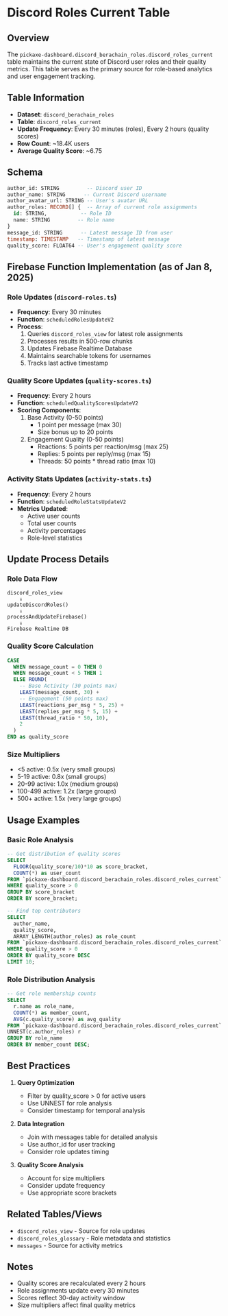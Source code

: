 # Discord Roles Current Table

## Overview

The `pickaxe-dashboard.discord_berachain_roles.discord_roles_current` table maintains the current state of Discord user roles and their quality metrics. This table serves as the primary source for role-based analytics and user engagement tracking.

## Table Information

- **Dataset**: `discord_berachain_roles`
- **Table**: `discord_roles_current`
- **Update Frequency**: Every 30 minutes (roles), Every 2 hours (quality scores)
- **Row Count**: ~18.4K users
- **Average Quality Score**: ~6.75

## Schema

```sql
author_id: STRING         -- Discord user ID
author_name: STRING      -- Current Discord username
author_avatar_url: STRING -- User's avatar URL
author_roles: RECORD[] {  -- Array of current role assignments
  id: STRING,           -- Role ID
  name: STRING         -- Role name
}
message_id: STRING      -- Latest message ID from user
timestamp: TIMESTAMP   -- Timestamp of latest message
quality_score: FLOAT64 -- User's engagement quality score
```

## Firebase Function Implementation (as of Jan 8, 2025)

### Role Updates (`discord-roles.ts`)
- **Frequency**: Every 30 minutes
- **Function**: `scheduledRolesUpdateV2`
- **Process**:
  1. Queries `discord_roles_view` for latest role assignments
  2. Processes results in 500-row chunks
  3. Updates Firebase Realtime Database
  4. Maintains searchable tokens for usernames
  5. Tracks last active timestamp

### Quality Score Updates (`quality-scores.ts`)
- **Frequency**: Every 2 hours
- **Function**: `scheduledQualityScoresUpdateV2`
- **Scoring Components**:
  1. Base Activity (0-50 points)
     - 1 point per message (max 30)
     - Size bonus up to 20 points
  2. Engagement Quality (0-50 points)
     - Reactions: 5 points per reaction/msg (max 25)
     - Replies: 5 points per reply/msg (max 15)
     - Threads: 50 points * thread ratio (max 10)

### Activity Stats Updates (`activity-stats.ts`)
- **Frequency**: Every 2 hours
- **Function**: `scheduledRoleStatsUpdateV2`
- **Metrics Updated**:
  - Active user counts
  - Total user counts
  - Activity percentages
  - Role-level statistics

## Update Process Details

### Role Data Flow
```
discord_roles_view
    ↓
updateDiscordRoles()
    ↓
processAndUpdateFirebase()
    ↓
Firebase Realtime DB
```

### Quality Score Calculation
```sql
CASE
  WHEN message_count = 0 THEN 0
  WHEN message_count < 5 THEN 1
  ELSE ROUND(
    -- Base Activity (30 points max)
    LEAST(message_count, 30) +
    -- Engagement (50 points max)
    LEAST(reactions_per_msg * 5, 25) +
    LEAST(replies_per_msg * 5, 15) +
    LEAST(thread_ratio * 50, 10),
    2
  )
END as quality_score
```

### Size Multipliers
- <5 active: 0.5x (very small groups)
- 5-19 active: 0.8x (small groups)
- 20-99 active: 1.0x (medium groups)
- 100-499 active: 1.2x (large groups)
- 500+ active: 1.5x (very large groups)

## Usage Examples

### Basic Role Analysis
```sql
-- Get distribution of quality scores
SELECT 
  FLOOR(quality_score/10)*10 as score_bracket,
  COUNT(*) as user_count
FROM `pickaxe-dashboard.discord_berachain_roles.discord_roles_current`
WHERE quality_score > 0
GROUP BY score_bracket
ORDER BY score_bracket;

-- Find top contributors
SELECT 
  author_name,
  quality_score,
  ARRAY_LENGTH(author_roles) as role_count
FROM `pickaxe-dashboard.discord_berachain_roles.discord_roles_current`
WHERE quality_score > 0
ORDER BY quality_score DESC
LIMIT 10;
```

### Role Distribution Analysis
```sql
-- Get role membership counts
SELECT 
  r.name as role_name,
  COUNT(*) as member_count,
  AVG(c.quality_score) as avg_quality
FROM `pickaxe-dashboard.discord_berachain_roles.discord_roles_current` c,
UNNEST(c.author_roles) r
GROUP BY role_name
ORDER BY member_count DESC;
```

## Best Practices

1. **Query Optimization**
   - Filter by quality_score > 0 for active users
   - Use UNNEST for role analysis
   - Consider timestamp for temporal analysis

2. **Data Integration**
   - Join with messages table for detailed analysis
   - Use author_id for user tracking
   - Consider role updates timing

3. **Quality Score Analysis**
   - Account for size multipliers
   - Consider update frequency
   - Use appropriate score brackets

## Related Tables/Views

- `discord_roles_view` - Source for role updates
- `discord_roles_glossary` - Role metadata and statistics
- `messages` - Source for activity metrics

## Notes

- Quality scores are recalculated every 2 hours
- Role assignments update every 30 minutes
- Scores reflect 30-day activity window
- Size multipliers affect final quality metrics

